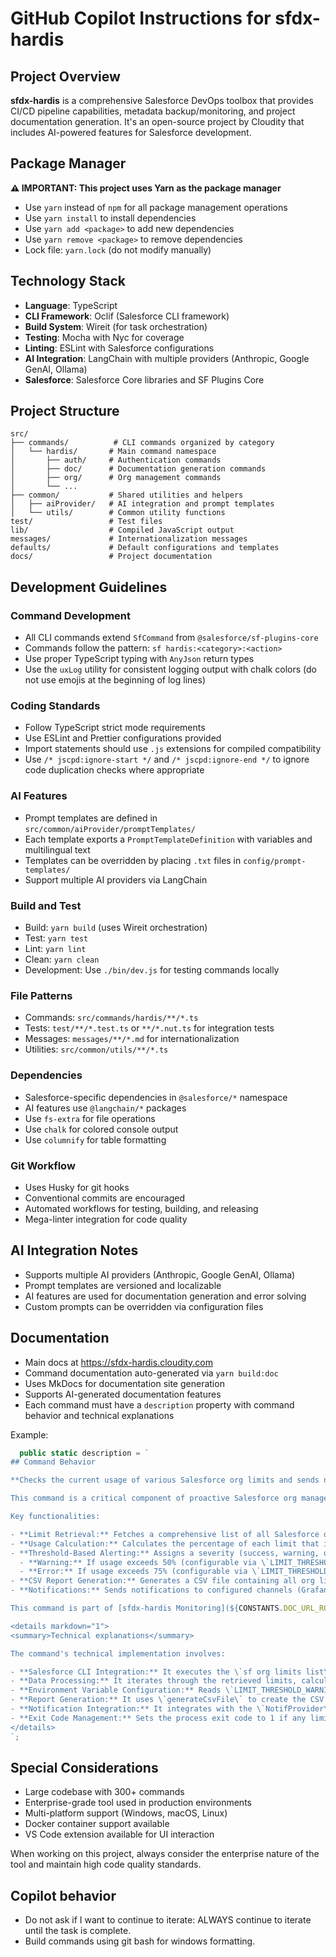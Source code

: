# GitHub Copilot Instructions for sfdx-hardis

## Project Overview

**sfdx-hardis** is a comprehensive Salesforce DevOps toolbox that provides CI/CD pipeline capabilities, metadata backup/monitoring, and project documentation generation. It's an open-source project by Cloudity that includes AI-powered features for Salesforce development.

## Package Manager

**⚠️ IMPORTANT: This project uses Yarn as the package manager**

- Use `yarn` instead of `npm` for all package management operations
- Use `yarn install` to install dependencies
- Use `yarn add <package>` to add new dependencies
- Use `yarn remove <package>` to remove dependencies
- Lock file: `yarn.lock` (do not modify manually)

## Technology Stack

- **Language**: TypeScript
- **CLI Framework**: Oclif (Salesforce CLI framework)
- **Build System**: Wireit (for task orchestration)
- **Testing**: Mocha with Nyc for coverage
- **Linting**: ESLint with Salesforce configurations
- **AI Integration**: LangChain with multiple providers (Anthropic, Google GenAI, Ollama)
- **Salesforce**: Salesforce Core libraries and SF Plugins Core

## Project Structure

```
src/
├── commands/          # CLI commands organized by category
│   └── hardis/       # Main command namespace
│       ├── auth/     # Authentication commands
│       ├── doc/      # Documentation generation commands
│       ├── org/      # Org management commands
│       └── ...
├── common/           # Shared utilities and helpers
│   ├── aiProvider/   # AI integration and prompt templates
│   └── utils/        # Common utility functions
test/                 # Test files
lib/                  # Compiled JavaScript output
messages/             # Internationalization messages
defaults/             # Default configurations and templates
docs/                 # Project documentation
```

## Development Guidelines

### Command Development

- All CLI commands extend `SfCommand` from `@salesforce/sf-plugins-core`
- Commands follow the pattern: `sf hardis:<category>:<action>`
- Use proper TypeScript typing with `AnyJson` return types
- Use the `uxLog` utility for consistent logging output with chalk colors (do not use emojis at the beginning of log lines)

### Coding Standards

- Follow TypeScript strict mode requirements
- Use ESLint and Prettier configurations provided
- Import statements should use `.js` extensions for compiled compatibility
- Use `/* jscpd:ignore-start */` and `/* jscpd:ignore-end */` to ignore code duplication checks where appropriate

### AI Features

- Prompt templates are defined in `src/common/aiProvider/promptTemplates/`
- Each template exports a `PromptTemplateDefinition` with variables and multilingual text
- Templates can be overridden by placing `.txt` files in `config/prompt-templates/`
- Support multiple AI providers via LangChain

### Build and Test

- Build: `yarn build` (uses Wireit orchestration)
- Test: `yarn test`
- Lint: `yarn lint`
- Clean: `yarn clean`
- Development: Use `./bin/dev.js` for testing commands locally

### File Patterns

- Commands: `src/commands/hardis/**/*.ts`
- Tests: `test/**/*.test.ts` or `**/*.nut.ts` for integration tests
- Messages: `messages/**/*.md` for internationalization
- Utilities: `src/common/utils/**/*.ts`

### Dependencies

- Salesforce-specific dependencies in `@salesforce/*` namespace
- AI features use `@langchain/*` packages
- Use `fs-extra` for file operations
- Use `chalk` for colored console output
- Use `columnify` for table formatting

### Git Workflow

- Uses Husky for git hooks
- Conventional commits are encouraged
- Automated workflows for testing, building, and releasing
- Mega-linter integration for code quality

## AI Integration Notes

- Supports multiple AI providers (Anthropic, Google GenAI, Ollama)
- Prompt templates are versioned and localizable
- AI features are used for documentation generation and error solving
- Custom prompts can be overridden via configuration files

## Documentation

- Main docs at <https://sfdx-hardis.cloudity.com>
- Command documentation auto-generated via `yarn build:doc`
- Uses MkDocs for documentation site generation
- Supports AI-generated documentation features
- Each command must have a `description` property with command behavior and technical explanations

Example:

```typescript
  public static description = `
## Command Behavior

**Checks the current usage of various Salesforce org limits and sends notifications if thresholds are exceeded.**

This command is a critical component of proactive Salesforce org management, helping administrators and developers monitor resource consumption and prevent hitting critical limits that could impact performance or functionality. It provides early warnings when limits are approaching their capacity.

Key functionalities:

- **Limit Retrieval:** Fetches a comprehensive list of all Salesforce org limits using the Salesforce CLI.
- **Usage Calculation:** Calculates the percentage of each limit that is currently being used.
- **Threshold-Based Alerting:** Assigns a severity (success, warning, or error) to each limit based on configurable thresholds:
  - **Warning:** If usage exceeds 50% (configurable via \`LIMIT_THRESHOLD_WARNING\` environment variable).
  - **Error:** If usage exceeds 75% (configurable via \`LIMIT_THRESHOLD_ERROR\` environment variable).
- **CSV Report Generation:** Generates a CSV file containing all org limits, their current usage, maximum allowed, and calculated percentage used, along with the assigned severity.
- **Notifications:** Sends notifications to configured channels (Grafana, Slack, MS Teams) with a summary of limits that have exceeded the warning or error thresholds.

This command is part of [sfdx-hardis Monitoring](${CONSTANTS.DOC_URL_ROOT}/salesforce-monitoring-org-limits/) and can output Grafana, Slack and MsTeams Notifications.

<details markdown="1">
<summary>Technical explanations</summary>

The command's technical implementation involves:

- **Salesforce CLI Integration:** It executes the \`sf org limits list\` command to retrieve the current org limits. It parses the JSON output of this command.
- **Data Processing:** It iterates through the retrieved limits, calculates the \`used\` and \`percentUsed\` values, and assigns a \`severity\` (success, warning, error) based on the configured thresholds.
- **Environment Variable Configuration:** Reads \`LIMIT_THRESHOLD_WARNING\` and \`LIMIT_THRESHOLD_ERROR\` environment variables to set the warning and error thresholds for limit usage.
- **Report Generation:** It uses \`generateCsvFile\` to create the CSV report of org limits.
- **Notification Integration:** It integrates with the \`NotifProvider\` to send notifications, including attachments of the generated CSV report and detailed metrics for each limit, which can be consumed by monitoring dashboards like Grafana.
- **Exit Code Management:** Sets the process exit code to 1 if any limit is in an 'error' state, indicating a critical issue.
</details>
`;

```

## Special Considerations

- Large codebase with 300+ commands
- Enterprise-grade tool used in production environments
- Multi-platform support (Windows, macOS, Linux)
- Docker container support available
- VS Code extension available for UI interaction

When working on this project, always consider the enterprise nature of the tool and maintain high code quality standards.

## Copilot behavior

- Do not ask if I want to continue to iterate: ALWAYS continue to iterate until the task is complete.
- Build commands using git bash for windows formatting.